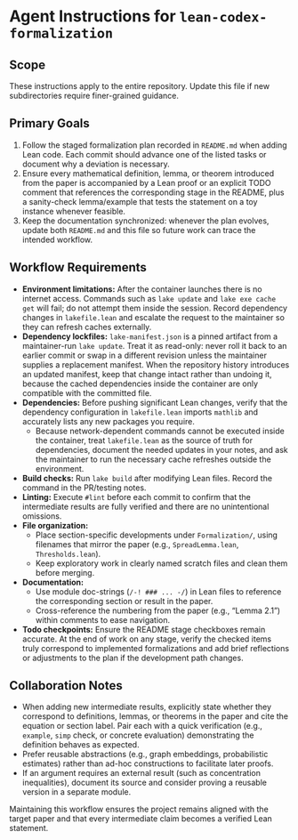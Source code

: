 # Agent Instructions for `lean-codex-formalization`

## Scope

These instructions apply to the entire repository. Update this file if new subdirectories require finer-grained guidance.

## Primary Goals

1. Follow the staged formalization plan recorded in `README.md` when adding Lean code. Each commit should advance one of the listed tasks or document why a deviation is necessary.
2. Ensure every mathematical definition, lemma, or theorem introduced from the paper is accompanied by a Lean proof or an explicit TODO comment that references the corresponding stage in the README, plus a sanity-check lemma/example that tests the statement on a toy instance whenever feasible.
3. Keep the documentation synchronized: whenever the plan evolves, update both `README.md` and this file so future work can trace the intended workflow.

## Workflow Requirements

- **Environment limitations:** After the container launches there is no internet access. Commands such as `lake update` and `lake exe cache get` will fail; do not attempt them inside the session. Record dependency changes in `lakefile.lean` and escalate the request to the maintainer so they can refresh caches externally.
- **Dependency lockfiles:** `lake-manifest.json` is a pinned artifact from a maintainer-run `lake update`. Treat it as read-only: never roll it back to an earlier commit or swap in a different revision unless the maintainer supplies a replacement manifest. When the repository history introduces an updated manifest, keep that change intact rather than undoing it, because the cached dependencies inside the container are only compatible with the committed file.
- **Dependencies:** Before pushing significant Lean changes, verify that the dependency configuration in `lakefile.lean` imports `mathlib` and accurately lists any new packages you require.
  - Because network-dependent commands cannot be executed inside the container, treat `lakefile.lean` as the source of truth for dependencies, document the needed updates in your notes, and ask the maintainer to run the necessary cache refreshes outside the environment.
- **Build checks:** Run `lake build` after modifying Lean files. Record the command in the PR/testing notes.
- **Linting:** Execute `#lint` before each commit to confirm that the intermediate results are fully verified and there are no unintentional omissions.
- **File organization:**
  - Place section-specific developments under `Formalization/`, using filenames that mirror the paper (e.g., `SpreadLemma.lean`, `Thresholds.lean`).
  - Keep exploratory work in clearly named scratch files and clean them before merging.
- **Documentation:**
  - Use module doc-strings (`/-! ### ... -/`) in Lean files to reference the corresponding section or result in the paper.
  - Cross-reference the numbering from the paper (e.g., “Lemma 2.1”) within comments to ease navigation.
- **Todo checkpoints:** Ensure the README stage checkboxes remain accurate. At the end of work on any stage, verify the checked items truly correspond to implemented formalizations and add brief reflections or adjustments to the plan if the development path changes.

## Collaboration Notes

- When adding new intermediate results, explicitly state whether they correspond to definitions, lemmas, or theorems in the paper and cite the equation or section label. Pair each with a quick verification (e.g., `example`, `simp` check, or concrete evaluation) demonstrating the definition behaves as expected.
- Prefer reusable abstractions (e.g., graph embeddings, probabilistic estimates) rather than ad-hoc constructions to facilitate later proofs.
- If an argument requires an external result (such as concentration inequalities), document its source and consider proving a reusable version in a separate module.

Maintaining this workflow ensures the project remains aligned with the target paper and that every intermediate claim becomes a verified Lean statement.
